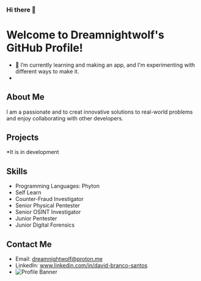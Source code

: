 ### Hi there 👋
# Welcome to Dreamnightwolf's GitHub Profile!
- 🌱 I’m currently learning and making an app, and I'm experimenting with different ways to make it.
- 
## About Me
I am a passionate and to creat innovative solutions to real-world problems and enjoy collaborating with other developers.

## Projects
*It is in development

## Skills
- Programming Languages: Phyton
- Self Learn
- Counter-Fraud Investigator
- Senior Physical Pentester
- Senior OSINT Investigator
- Junior Pentester
- Junior Digital Forensics

## Contact Me
- Email: dreamnightwolf@proton.me
- LinkedIn: www.linkedin.com/in/david-branco-santos
- ![Profile Banner]((https://media.licdn.com/dms/image/D4E16AQGV2CAxeBOSCA/profile-displaybackgroundimage-shrink_350_1400/0/1706478348009?e=1715817600&v=beta&t=JqE_eCPx9qPydWY5oq5B6wfOvT2tqU0XLXZ2y3zp5WA))
